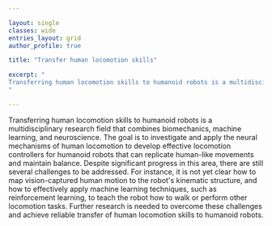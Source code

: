 ```yaml
---

layout: single 
classes: wide
entries_layout: grid
author_profile: true 

title: "Transfer human locomotion skills"

excerpt: "
Transferring human locomotion skills to humanoid robots is a multidisciplinary research field that combines biomechanics, machine learning, and neuroscience. The goal is to investigate and apply the neural mechanisms of human locomotion to develop effective locomotion controllers for humanoid robots that can replicate human-like movements and maintain balance. Despite significant progress in this area, there are still several challenges to be addressed. For instance, it is not yet clear how to map vision-captured human motion to the robot's kinematic structure, and how to effectively apply machine learning techniques, such as reinforcement learning, to teach the robot how to walk or perform other locomotion tasks. Further research is needed to overcome these challenges and achieve reliable transfer of human locomotion skills to humanoid robots.
"

---
```



  Transferring human locomotion skills to humanoid robots is a multidisciplinary research field that combines biomechanics, machine learning, and neuroscience. The goal is to investigate and apply the neural mechanisms of human locomotion to develop effective locomotion controllers for humanoid robots that can replicate human-like movements and maintain balance. Despite significant progress in this area, there are still several challenges to be addressed. For instance, it is not yet clear how to map vision-captured human motion to the robot's kinematic structure, and how to effectively apply machine learning techniques, such as reinforcement learning, to teach the robot how to walk or perform other locomotion tasks. Further research is needed to overcome these challenges and achieve reliable transfer of human locomotion skills to humanoid robots.
